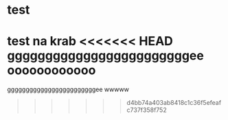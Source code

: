 # test
test na krab
<<<<<<< HEAD
ggggggggggggggggggggggggee oooooooooooo
=======
ggggggggggggggggggggggggee wwwww
>>>>>>> d4bb74a403ab8418c1c36f5efeafc737f358f752
